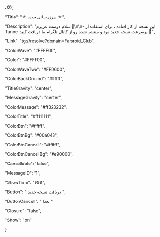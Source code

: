 گگ{

"Title": "☆  بروزرسانی جدید  ☆",

"Description": "سلام دوست عزیزم 🌺\n\n- این نسخه از کار افتاده ، برای استفاده از Tunnel پرسرعت نسخه جدید مود و منتشر شده رو از کانال تلگرام ما دریافت کنید 🤍",

"Link": "tg://resolve?domain=Farsroid_Club",

"ColorWave": "#FFFF00",

"Color": "#FFFF00",

"ColorWaveTwo": "#FFD600",

"ColorBackGround": "#ffffff",

"TitleGravity": "center",

"MessageGravity": "center",

"ColorMessage": "#ff323232",

"ColorTitle": "#ff111111",

"ColorBtn": "#ffffff",

"ColorBtnBg": "#00a043",

"ColorBtnCancell": "#ffffff",

"ColorBtnCancellBg": "#e90000",

"Cancellable": "false",

"MessageID": "1",

"ShowTime": "999",

"Button": "  دریافت نسخه جدید  ",

"ButtonCancell": " بعدا ",

"Closure": "false",

"Show": "on"

}
